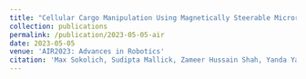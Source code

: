```yaml
---
title: "Cellular Cargo Manipulation Using Magnetically Steerable Microrobots in Dense Environments"
collection: publications
permalink: /publication/2023-05-05-air
date: 2023-05-05
venue: 'AIR2023: Advances in Robotics'
citation: 'Max Sokolich, Sudipta Mallick, Zameer Hussain Shah, Yanda Yang, Sambeeta Das'
---
```

